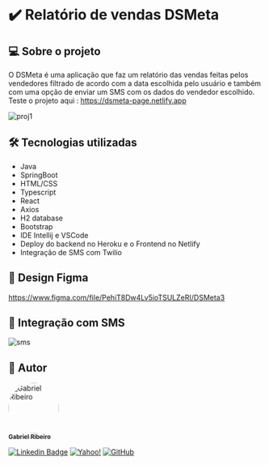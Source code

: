 # ✔️ Relatório de vendas DSMeta


## 💻 Sobre o projeto
O DSMeta é uma aplicação que faz um relatório das vendas feitas pelos vendedores filtrado de acordo com a data escolhida pelo usuário e também com uma opção de enviar um SMS com os dados do vendedor escolhido. Teste o projeto aqui : https://dsmeta-page.netlify.app
       
![proj1](https://user-images.githubusercontent.com/80289718/179373385-2f46f26e-01fe-4e8e-b8dd-7dd6523927a7.png)

## 🛠 Tecnologias utilizadas

* Java
* SpringBoot
* HTML/CSS
* Typescript
* React
* Axios
* H2 database
* Bootstrap
* IDE Intellij e VSCode
* Deploy do backend no Heroku e o Frontend no Netlify
* Integração de SMS com Twilio

## 🎨 Design Figma

https://www.figma.com/file/PehiT8Dw4Lv5ioTSULZeRI/DSMeta3

## 📱 Integração com SMS

![sms](https://user-images.githubusercontent.com/80289718/179373629-d61515dd-ae42-46b9-92bb-b9745ef76f72.png)

## 🦸 Autor

<a href="https://github.com/Gahbr">
 <img style="border-radius: 50%;" src="https://avatars.githubusercontent.com/u/80289718?v=4" width="100px;" alt="Gabriel Ribeiro"/>
 <br />
 <sub><b>Gabriel Ribeiro</b></sub></a> <a href="https://github.com/Gahbr" title="github"></a>
 <br />

[![Linkedin Badge](https://img.shields.io/badge/-Gabriel-blue?style=flat-square&logo=Linkedin&logoColor=white&link=https://www.linkedin.com/in/gabriellribeiro1/)](https://www.linkedin.com/in/gabriellribeiro1/)
[![Yahoo!](https://img.shields.io/badge/Yahoo!-6001D2?style=flat-square&logo=Yahoo!&logoColor=white)](mailto:gabriell.ribeiro@yahoo.com)
[![GitHub](https://img.shields.io/badge/Gahbr-%23121011.svg?style=flat-square&logo=github&logoColor=white)](https://github.com/Gahbr)
